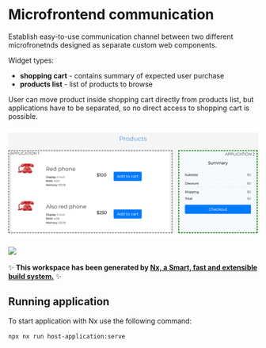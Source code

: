 # Microfrontend communication

Establish easy-to-use communication channel between two different microfronetnds designed as separate custom web components.

Widget types:
* **shopping cart** - contains summary of expected user purchase
* **products list** - list of products to browse

User can move product inside shopping cart directly from products list, but applications have to be separated, so no direct access to shopping cart is possible.

![Adding product to shopping cart](assets/medium-communication-pattern.gif)

<a alt="Nx logo" href="https://nx.dev" target="_blank" rel="noreferrer"><img src="https://raw.githubusercontent.com/nrwl/nx/master/images/nx-logo.png" width="45"></a>

✨ **This workspace has been generated by [Nx, a Smart, fast and extensible build system.](https://nx.dev)** ✨

## Running application

To start application with Nx use the following command:

```
npx nx run host-application:serve
```
